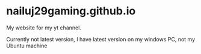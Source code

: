 nailuj29gaming.github.io
=======
My website for my yt channel.

Currently not latest version, I have latest version on my windows PC, not my Ubuntu machine
